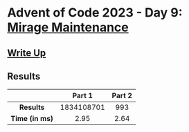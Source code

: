 # Advent of Code 2023 - Day 9: [Mirage Maintenance](https://adventofcode.com/2023/day/9)

## [Write Up](https://codingap.github.io/advent-of-code/writeups/2023/day09)
## Results
|| **Part 1** | **Part 2** |
|:--:|:---:|:---:|
| **Results** | 1834108701 | 993 |
| **Time (in ms)** | 2.95 | 2.64 |
